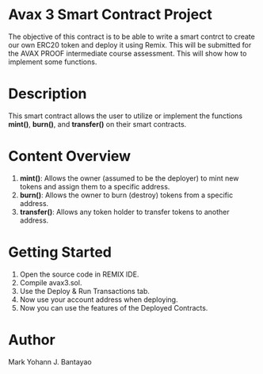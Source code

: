 # Avax 3 Smart Contract Project
The objective of this contract is to be able to write a smart contrct to create our own ERC20 token and deploy it using Remix. This will be submitted for the AVAX PROOF intermediate course assessment. This will show how to implement some functions.

# Description
This smart contract allows the user to utilize or implement the functions **mint()**, **burn()**, and **transfer()** on their smart contracts.

# Content Overview
1. **mint()**: Allows the owner (assumed to be the deployer) to mint new tokens and assign them to a specific address.
2. **burn()**: Allows the owner to burn (destroy) tokens from a specific address.
3. **transfer()**: Allows any token holder to transfer tokens to another address.

# Getting Started
1. Open the source code in REMIX IDE.
2. Compile avax3.sol.
3. Use the Deploy & Run Transactions tab.
4. Now use your account address when deploying.
5. Now you can use the features of the Deployed Contracts.

# Author
Mark Yohann J. Bantayao
